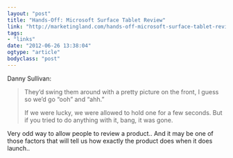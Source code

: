 ```yaml
---
layout: "post"
title: "Hands-Off: Microsoft Surface Tablet Review"
link: "http://marketingland.com/hands-off-microsoft-surface-tablet-review-15146"
tags: 
- "links"
date: "2012-06-26 13:38:04"
ogtype: "article"
bodyclass: "post"
---
```


Danny Sullivan:

> They’d swing them around with a pretty picture on the front, I guess so we’d go “ooh” and “ahh.”
> 
> If we were lucky, we were allowed to hold one for a few seconds. But if you tried to do anything with it, bang, it was gone.

Very odd way to allow people to review a product.. And it may be one of those factors that will tell us how exactly the product does when it does launch..